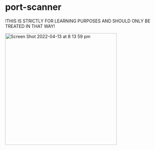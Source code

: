 # port-scanner

!THIS IS STRICTLY FOR LEARNING PURPOSES AND SHOULD ONLY BE TREATED IN THAT WAY!

<img width="360" alt="Screen Shot 2022-04-13 at 8 13 59 pm" src="https://user-images.githubusercontent.com/103553646/163180252-e9d94e54-671a-4a74-a3f3-7123d0c930b6.png">
